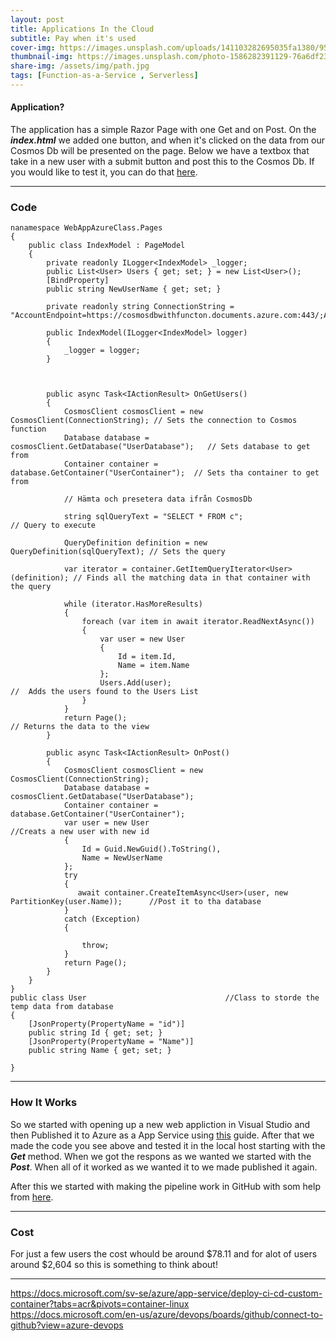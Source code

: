 ```yaml
---
layout: post
title: Applications In the Cloud
subtitle: Pay when it's used
cover-img: https://images.unsplash.com/uploads/141103282695035fa1380/95cdfeef?ixid=MnwxMjA3fDB8MHxwaG90by1wYWdlfHx8fGVufDB8fHx8&ixlib=rb-1.2.1&auto=format&fit=crop&w=1730&q=80
thumbnail-img: https://images.unsplash.com/photo-1586282391129-76a6df230234?ixid=MnwxMjA3fDB8MHxwaG90by1wYWdlfHx8fGVufDB8fHx8&ixlib=rb-1.2.1&auto=format&fit=crop&w=1470&q=80
share-img: /assets/img/path.jpg
tags: [Function-as-a-Service , Serverless]
---
```


#### Application?
The application has a simple Razor Page with one Get and on Post. On the ***index.html*** we added one button, and when it's clicked on the data from our Cosmos Db will be presented on the page. Below we have a textbox that take in a new user with a submit button and post this to the Cosmos Db. If you would like to test it, you can do that [here](https://webappazureclass20210922104053.azurewebsites.net/).


_______________________
### Code

```
nanamespace WebAppAzureClass.Pages
{
    public class IndexModel : PageModel
    {
        private readonly ILogger<IndexModel> _logger;
        public List<User> Users { get; set; } = new List<User>();
        [BindProperty]
        public string NewUserName { get; set; }

        private readonly string ConnectionString = "AccountEndpoint=https://cosmosdbwithfuncton.documents.azure.com:443/;AccountKey=ffutxQHVEYypHZP9keNhQYlEM6a1eZAT0BzJ4fkGo4l9oyPcSEO9O1dG2kuTY6jaqC1G26DoZ7JfHXOLQzL8jA==;";

        public IndexModel(ILogger<IndexModel> logger)
        {
            _logger = logger;
        }

       

        public async Task<IActionResult> OnGetUsers()
        {
            CosmosClient cosmosClient = new CosmosClient(ConnectionString); // Sets the connection to Cosmos function
            Database database = cosmosClient.GetDatabase("UserDatabase");   // Sets database to get from
            Container container = database.GetContainer("UserContainer");  // Sets tha container to get from

            // Hämta och presetera data ifrån CosmosDb

            string sqlQueryText = "SELECT * FROM c";                       // Query to execute 

            QueryDefinition definition = new QueryDefinition(sqlQueryText); // Sets the query

            var iterator = container.GetItemQueryIterator<User>(definition); // Finds all the matching data in that container with the query
            
            while (iterator.HasMoreResults)                                   
            {
                foreach (var item in await iterator.ReadNextAsync())
                {
                    var user = new User
                    {
                        Id = item.Id,
                        Name = item.Name
                    };
                    Users.Add(user);                                      //  Adds the users found to the Users List
                }
            }
            return Page();                                                 // Returns the data to the view
        }

        public async Task<IActionResult> OnPost()
        {
            CosmosClient cosmosClient = new CosmosClient(ConnectionString);
            Database database = cosmosClient.GetDatabase("UserDatabase");
            Container container = database.GetContainer("UserContainer");
            var user = new User                                             //Creats a new user with new id 
            {
                Id = Guid.NewGuid().ToString(),
                Name = NewUserName
            };
            try
            {
               await container.CreateItemAsync<User>(user, new PartitionKey(user.Name));      //Post it to tha database
            }
            catch (Exception)
            {

                throw;
            }
            return Page();                                      
        }
    }
}
public class User                               //Class to storde the temp data from database
{
    [JsonProperty(PropertyName = "id")]
    public string Id { get; set; }
    [JsonProperty(PropertyName = "Name")]
    public string Name { get; set; }

}
```
_______________________
### How It Works
So we started with opening up a new web appliction in Visual Studio and then Published it to Azure as a App Service using [this](https://docs.microsoft.com/en-us/azure/app-service/quickstart-dotnetcore?tabs=netcore31&pivots=development-environment-vs) guide. After that we made the code you see above and tested it in the local host starting with the ***Get*** method. When we got the respons as we wanted we started with the ***Post***. When all of it worked as we wanted it to we made published it again.  

After this we started with making the pipeline work in GitHub with som help from [here](https://docs.microsoft.com/sv-se/azure/app-service/deploy-ci-cd-custom-container?tabs=acr&pivots=container-linux).


_______________________
### Cost

For just a few users the cost whould be around $78.11 and for alot of users around $2,604 so this is something to think about!

_______________________


<https://docs.microsoft.com/sv-se/azure/app-service/deploy-ci-cd-custom-container?tabs=acr&pivots=container-linux>    
<https://docs.microsoft.com/en-us/azure/devops/boards/github/connect-to-github?view=azure-devops>  
